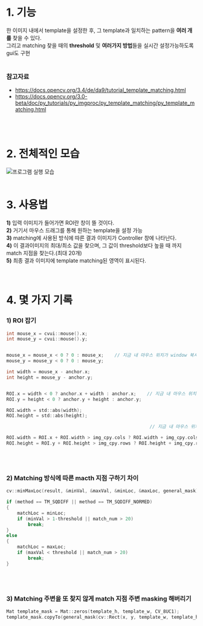 # 1. 기능
한 이미지 내에서 template을 설정한 후, 그 template과 일치하는 pattern을 **여러 개를** 찾을 수 있다.<br>
그리고 matching 찾을 때의 **threshold** 및 **여러가지 방법**들을 실시간 설정가능하도록 gui도 구현<br><br>

### 참고자료 
 - https://docs.opencv.org/3.4/de/da9/tutorial_template_matching.html <br>
 - https://docs.opencv.org/3.0-beta/doc/py_tutorials/py_imgproc/py_template_matching/py_template_matching.html

<br><br>
# 2. 전체적인 모습
![프로그램 실행 모습](https://user-images.githubusercontent.com/43025974/50533823-ca064b00-0b75-11e9-9dd6-39f0c466bd72.png)
<br><br>

# 3. 사용법
 **1)** 입력 이미지가 들어가면 ROI란 창이 뜰 것이다.<br>
 **2)** 거기서 마우스 드래그를 통해 원하는 template을 설정 가능<br>
 **3)** matching에 사용된 방식에 따른 결과 이미지가 Controller 창에 나타난다.<br>
 **4)** 이 결과이미지의 최대/최소 값을 찾으며, 그 값이 threshold보다 높을 때 까지 match 지점을 찾는다.(최대 20개)<br>
 **5)** 최종 결과 이미지에 template matching된 영역이 표시된다.<br>
<br><br>

# 4. 몇 가지 기록
 ### 1) ROI 잡기
 
```c
int mouse_x = cvui::mouse().x;
int mouse_y = cvui::mouse().y;


mouse_x = mouse_x < 0 ? 0 : mouse_x;    // 지금 내 마우스 위치가 window 북서쪽으로 벗어났는가?
mouse_y = mouse_y < 0 ? 0 : mouse_y;

int width = mouse_x - anchor.x;
int height = mouse_y - anchor.y;


ROI.x = width < 0 ? anchor.x + width : anchor.x;    // 지금 내 마우스 위치가 ROI의 북서쪽에 위치하는가?
ROI.y = height < 0 ? anchor.y + height : anchor.y;

ROI.width = std::abs(width);
ROI.height = std::abs(height);

                                                     // 지금 내 마우스 위치가 window 남동쪽으로 벗어났는가?

ROI.width = ROI.x + ROI.width > img_cpy.cols ? ROI.width + img_cpy.cols - (ROI.x + ROI.width) : ROI.width;
ROI.height = ROI.y + ROI.height > img_cpy.rows ? ROI.height + img_cpy.rows - (ROI.y + ROI.height) : ROI.height;
```
<br><br>
### 2) Matching 방식에 따른 macth 지점 구하기 차이
```c
cv::minMaxLoc(result, &minVal, &maxVal, &minLoc, &maxLoc, general_mask);

if (method == TM_SQDIFF || method == TM_SQDIFF_NORMED)
{
	matchLoc = minLoc;
	if (minVal > 1-threshold || match_num > 20)
		break;
}
else
{
	matchLoc = maxLoc;
	if (maxVal < threshold || match_num > 20)
		break;
}
```
<br><br>

### 3) Matching 주변을 또 찾지 않게 match 지점 주변 masking 해버리기
```c
Mat template_mask = Mat::zeros(template_h, template_w, CV_8UC1);
template_mask.copyTo(general_mask(cv::Rect(x, y, template_w, template_h)));
```
